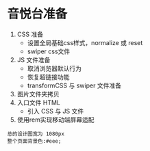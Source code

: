 # 音悦台准备
1. CSS 准备
   * 设置全局基础css样式，normalize 或 reset
   * swiper css文件
2. JS 文件准备
   * 取消浏览器默认行为
   * 恢复超链接功能
   * transformCSS 与 swiper 文件准备
3. 图片文件夹拷贝
4. 入口文件 HTML 
   * 引入 CSS 与 JS 文件
5. 使用rem实现移动端屏幕适配

```
总的设计图宽为 1080px
整个页面背景色:#eee;
```

